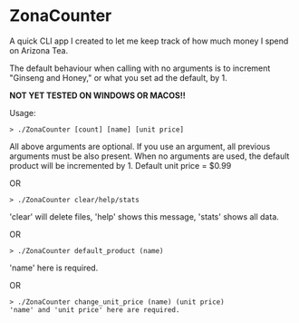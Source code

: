 # ZonaCounter
A quick CLI app I created to let me keep track of how much money I spend on Arizona Tea.

The default behaviour when calling with no arguments is to increment "Ginseng and Honey," or what you set ad the default, by 1.

**NOT YET TESTED ON WINDOWS OR MACOS!!**

Usage:

```
> ./ZonaCounter [count] [name] [unit price]
```
All above arguments are optional. If you use an argument, all previous arguments must be also present.
When no arguments are used, the default product will be incremented by 1.
Default unit price = $0.99

OR

```
> ./ZonaCounter clear/help/stats
```
'clear' will delete files, 'help' shows this message, 'stats' shows all data.

OR

```
> ./ZonaCounter default_product (name)
```
'name' here is required.

OR

```
> ./ZonaCounter change_unit_price (name) (unit price)
'name' and 'unit price' here are required.
```
